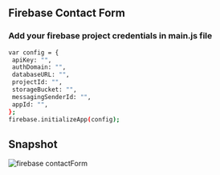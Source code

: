 ## Firebase Contact Form

### Add your firebase project credentials in main.js file

 ```sh
var config = {
  apiKey: "",
  authDomain: "",
  databaseURL: "",
  projectId: "",
  storageBucket: "",
  messagingSenderId: "",
  appId: "",
};
firebase.initializeApp(config);
   ```
 
 ## Snapshot
![firebase contactForm](https://user-images.githubusercontent.com/67522406/108586127-70bf8e00-7372-11eb-942b-79be7cd487e7.png)
